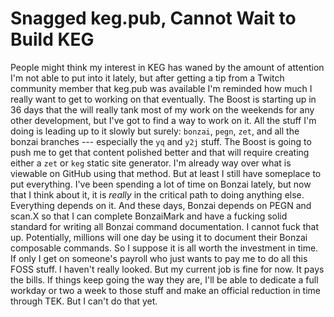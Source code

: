 # Snagged keg.pub, Cannot Wait to Build KEG

People might think my interest in KEG has waned by the amount of
attention I'm not able to put into it lately, but after getting a tip
from a Twitch community member that keg.pub was available I'm reminded
how much I really want to get to working on that eventually. The Boost
is starting up in 36 days that the will really tank most of my work on
the weekends for any other development, but I've got to find a way to
work on it. All the stuff I'm doing is leading up to it slowly but
surely: `bonzai`, `pegn`, `zet`, and all the bonzai branches ---
especially the `yq` and `y2j` stuff. The Boost is going to push me to
get that content polished better and that will require creating either a
`zet` or `keg` static site generator. I'm already way over what is
viewable on GitHub using that method. But at least I still have
someplace to put everything. I've been spending a lot of time on Bonzai
lately, but now that I think about it, it is *really* in the critical
path to doing anything else. Everything depends on it. And these days,
Bonzai depends on PEGN and scan.X so that I can complete BonzaiMark and
have a fucking solid standard for writing all Bonzai command
documentation. I cannot fuck that up. Potentially, millions will one day
be using it to document their Bonzai composable commands. So I suppose
it is all worth the investment in time. If only I get on someone's
payroll who just wants to pay me to do all this FOSS stuff. I haven't
really looked. But my current job is fine for now. It pays the bills. If
things keep going the way they are, I'll be able to dedicate a full
workday or two a week to those stuff and make an official reduction in
time through TEK. But I can't do that yet.

